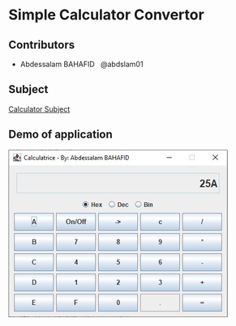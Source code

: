 # Simple Calculator Convertor
## Contributors
 - Abdessalam BAHAFID &nbsp;&nbsp;@abdslam01 &nbsp;

## Subject
[Calculator Subject](https://github.com/abdslam01/SimpleCalculatorConvertor/blob/master/fr.subject.pdf)

## Demo of application
![Simple Calculator Convertor](https://github.com/abdslam01/SimpleCalculatorConvertor/blob/master/demo.jpg)